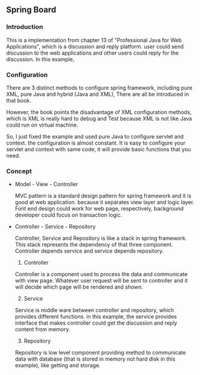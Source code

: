 ## Spring Board

### Introduction

  This is a implementation from chapter 13 of "Professional Java for Web Applications", which is a discussion and reply platform. user could send discussion to the web applications and other users could reply for the discussion. In this example,

### Configuration

  There are 3 distinct methods to configure spring framework, including pure XML, pure Java and hybrid (Java and XML), There are all be introduced in that book.

  However, the book points the disadvantage of XML configuration methods, which is XML is really hard to debug and Test because XML is not like Java could run on virtual machine.

  So, I just fixed the example and used pure Java to configure servlet and context. the configuration is almost constant. It is easy to configure your servlet and context with same code, it will provide basic functions that you need.

### Concept

  * Model - View - Controller

    MVC pattern is a standard design pattern for spring framework and it is good at web application. because it separates view layer and logic layer. Font end design could work for web page, respectively, background developer could focus on transaction logic.

  * Controller - Service - Repository

    Controller, Service and Repository is like a stack in spring framework. This stack represents the dependency of that three component. Controller depends service and service depends repository.

    1. Controller

      Controller is a component used to process the data and communicate with view page. Whatever user request will be sent to controller and it will decide which page will be rendered and shown.

    2. Service

      Service is middle ware between controller and repository, which provides different functions. in this example, the service provides interface that makes controller could get the discussion and reply content from memory.

    3. Repository

      Repository is low level component providing method to communicate data with database (that is stored in memory not hard disk in this example), like getting and storage.

